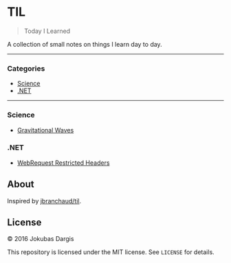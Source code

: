 # TIL

> Today I Learned

A collection of small notes on things I learn day to day.

---

### Categories

* [Science](#Science)
* [.NET](#.NET)

---

### Science

- [Gravitational Waves](science/gravitational-waves.md)

### .NET

- [WebRequest Restricted Headers](dotnet/webrequest-restricted-headers.md)


## About

Inspired by [jbranchaud/til](https://github.com/jbranchaud/til).

## License

&copy; 2016 Jokubas Dargis

This repository is licensed under the MIT license. See `LICENSE` for
details.